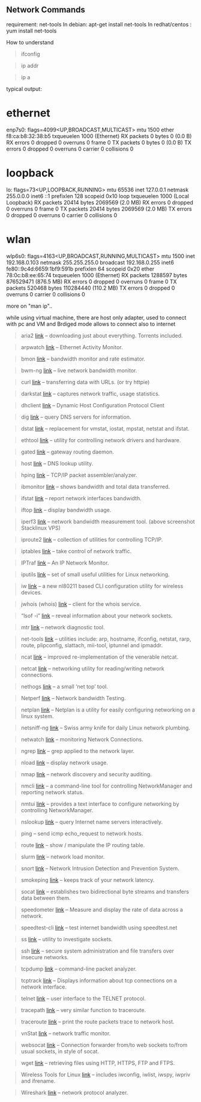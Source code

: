 ## Network Commands

requirement: net-tools
In debian: apt-get install net-tools
In redhat/centos :    yum install net-tools


How to understand   
> ifconfig

> ip addr

> ip a

typical output: 
# ethernet

enp7s0: flags=4099<UP,BROADCAST,MULTICAST>  mtu 1500
        ether f8:ca:b8:32:38:b5  txqueuelen 1000  (Ethernet)
        RX packets 0  bytes 0 (0.0 B)
        RX errors 0  dropped 0  overruns 0  frame 0
        TX packets 0  bytes 0 (0.0 B)
        TX errors 0  dropped 0 overruns 0  carrier 0  collisions 0

# loopback

lo: flags=73<UP,LOOPBACK,RUNNING>  mtu 65536
        inet 127.0.0.1  netmask 255.0.0.0
        inet6 ::1  prefixlen 128  scopeid 0x10<host>
        loop  txqueuelen 1000  (Local Loopback)
        RX packets 20414  bytes 2069569 (2.0 MB)
        RX errors 0  dropped 0  overruns 0  frame 0
        TX packets 20414  bytes 2069569 (2.0 MB)
        TX errors 0  dropped 0 overruns 0  carrier 0  collisions 0

# wlan
wlp6s0: flags=4163<UP,BROADCAST,RUNNING,MULTICAST>  mtu 1500
        inet 192.168.0.103  netmask 255.255.255.0  broadcast 192.168.0.255
        inet6 fe80::9c4d:6659:1bf9:591b  prefixlen 64  scopeid 0x20<link>
        ether 78:0c:b8:ee:65:74  txqueuelen 1000  (Ethernet)
        RX packets 1288597  bytes 876529471 (876.5 MB)
        RX errors 0  dropped 0  overruns 0  frame 0
        TX packets 520468  bytes 110284440 (110.2 MB)
        TX errors 0  dropped 0 overruns 0  carrier 0  collisions 0

more on "man ip"..

while using virtual machine, there are host only adapter, used to connect with pc and VM and Brdiged mode allows to connect also to internet

>    aria2 [link](https://aria2.github.io/) – downloading just about everything. Torrents included.

>    arpwatch [link](https://linux.die.net/man/8/arpwatch) – Ethernet Activity Monitor.

>    bmon [link](https://github.com/tgraf/bmon) – bandwidth monitor and rate estimator.

>    bwm-ng [link](https://www.gropp.org/?id=projects&sub=bwm-ng) – live network bandwidth monitor.

>    curl [link](https://curl.se/) – transferring data with URLs. (or try httpie)

>    darkstat [link](https://unix4lyfe.org/darkstat/) – captures network traffic, usage statistics.

>    dhclient [link](https://linux.die.net/man/8/dhclient) – Dynamic Host Configuration Protocol Client

>    dig [link](https://linux.die.net/man/1/dig) – query DNS servers for information.

>    dstat [link](https://github.com/dagwieers/dstat) – replacement for vmstat, iostat, mpstat, netstat and ifstat.

>    ethtool [link](https://mirrors.edge.kernel.org/pub/software/network/ethtool/) – utility for controlling network drivers and hardware.

>    gated [link](https://www.oreilly.com/library/view/linux-in-a/0596000251/re101.html) – gateway routing daemon.

>    host [link](https://linux.die.net/man/1/host) – DNS lookup utility.

>    hping [link](http://www.hping.org/) – TCP/IP packet assembler/analyzer.

>    ibmonitor [link](http://ibmonitor.sourceforge.net/) – shows bandwidth and total data transferred.

>    ifstat [link](http://gael.roualland.free.fr/ifstat/) –  report network interfaces bandwidth.

>    iftop [link](http://www.ex-parrot.com/pdw/iftop/) – display bandwidth usage.

>    iperf3 [link](https://github.com/esnet/iperf) – network bandwidth measurement tool. (above screenshot Stacklinux VPS)

>    iproute2 [link](https://wiki.linuxfoundation.org/networking/iproute2) – collection of utilities for controlling TCP/IP.

>    iptables [link](https://netfilter.org/) – take control of network traffic.

>    IPTraf [link](http://iptraf.seul.org/) – An IP Network Monitor.

>    iputils [link](https://wiki.linuxfoundation.org/networking/iputils) – set of small useful utilities for Linux networking.

>    iw [link](https://wireless.wiki.kernel.org/en/users/documentation/iw) – a new nl80211 based CLI configuration utility for wireless devices.

>    jwhois (whois) [link](https://github.com/jonasob/jwhois/) – client for the whois service.

>    “lsof -i” [link](https://www.novell.com/coolsolutions/tip/18078.html) – reveal information about your network sockets.

>    mtr [link](http://www.bitwizard.nl/mtr/) – network diagnostic tool.

>    net-tools [link](http://net-tools.sourceforge.net/) – utilities include: arp, hostname, ifconfig, netstat, rarp, route, plipconfig, slattach, mii-tool, iptunnel and ipmaddr.

>    ncat [link](https://nmap.org/ncat/) – improved re-implementation of the venerable netcat.

>    netcat [link](nc110.sourceforge.net) – networking utility for reading/writing network connections.

>    nethogs [link](https://github.com/raboof/nethogs) – a small ‘net top’ tool.

>    Netperf [link](https://github.com/HewlettPackard/netperf) – Network bandwidth Testing.

>    netplan [link](https://netplan.io/) – Netplan is a utility for easily configuring networking on a linux system.

>    netsniff-ng [link](http://netsniff-ng.org/) – Swiss army knife for daily Linux network plumbing.

>    netwatch [link](https://linux.die.net/man/1/netwatch) – monitoring Network Connections.

>    ngrep [link](https://github.com/jpr5/ngrep/) – grep applied to the network layer.

>    nload [link](https://linux.die.net/man/1/nload) – display network usage.

>    nmap [link](https://nmap.org) – network discovery and security auditing.

>    nmcli [link](https://developer.gnome.org/NetworkManager/stable/nmcli.html) – a command-line tool for controlling NetworkManager and reporting network status.

>    nmtui [link](https://access.redhat.com/documentation/en-US/Red_Hat_Enterprise_Linux/7/html/Networking_Guide/sec-Networking_Config_Using_nmtui.html) – provides a text interface to configure networking by controlling NetworkManager.

>    nslookup [link](https://linux.die.net/man/1/nslookup) – query Internet name servers interactively.

>    ping  – send icmp echo_request to network hosts.

>    route [link](https://linuxhint.com/route_command_linux/) – show / manipulate the IP routing table.

>    slurm [link](https://github.com/mattthias/slurm) – network load monitor.

>    snort [link](https://www.snort.org) – Network Intrusion Detection and Prevention System.

>    smokeping [link](https://oss.oetiker.ch/smokeping/) –  keeps track of your network latency.

>    socat [link](http://www.dest-unreach.org/socat/) – establishes two bidirectional byte streams and transfers data between them.

>    speedometer [link](https://excess.org/speedometer/) – Measure and display the rate of data across a network.

>    speedtest-cli [link](https://github.com/sivel/speedtest-cli) – test internet bandwidth using speedtest.net

>    ss [link](http://linux-ip.net/gl/ss/) – utility to investigate sockets.

>    ssh [link](https://www.ssh.com/ssh/) –  secure system administration and file transfers over insecure networks.

>    tcpdump [link](https://www.tcpdump.org/) – command-line packet analyzer.

>    tcptrack [link](https://github.com/bchretien/tcptrack) – Displays information about tcp connections on a network interface.

>    telnet [link](https://www.unix.com/man-page/linux/1/telnet/) – user interface to the TELNET protocol.

>    tracepath [link](https://linux.die.net/man/8/tracepath) – very similar function to traceroute.

>    traceroute [link](traceroute.sourceforge.net) – print the route packets trace to network host.

>    vnStat [link](https://humdi.net/vnstat/) – network traffic monitor.

>    websocat [link](https://github.com/vi/websocat) – Connection forwarder from/to web sockets to/from usual sockets, in style of socat.

>    wget [link](https://www.gnu.org/software/wget/) –  retrieving files using HTTP, HTTPS, FTP and FTPS.

>    Wireless Tools for Linux [link](https://hewlettpackard.github.io/wireless-tools/Tools.html) – includes iwconfig, iwlist, iwspy, iwpriv and ifrename.

>    Wireshark [link](https://www.wireshark.org) – network protocol analyzer.
